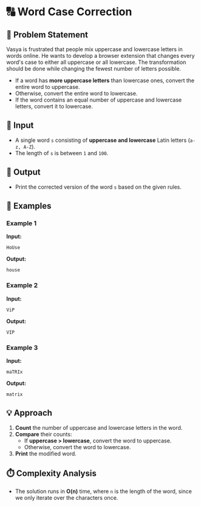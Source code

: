 # 🔠 Word Case Correction

## 📌 Problem Statement
Vasya is frustrated that people mix uppercase and lowercase letters in words online. He wants to develop a browser extension that changes every word's case to either all uppercase or all lowercase. The transformation should be done while changing the fewest number of letters possible.

- If a word has **more uppercase letters** than lowercase ones, convert the entire word to uppercase.
- Otherwise, convert the entire word to lowercase.
- If the word contains an equal number of uppercase and lowercase letters, convert it to lowercase.

## 🔢 Input
- A single word `s` consisting of **uppercase and lowercase** Latin letters (`a-z, A-Z`).
- The length of `s` is between `1` and `100`.

## 🎯 Output
- Print the corrected version of the word `s` based on the given rules.

## 📖 Examples
### Example 1
**Input:**
```
HoUse
```
**Output:**
```
house
```

### Example 2
**Input:**
```
ViP
```
**Output:**
```
VIP
```

### Example 3
**Input:**
```
maTRIx
```
**Output:**
```
matrix
```

## 💡 Approach
1. **Count** the number of uppercase and lowercase letters in the word.
2. **Compare** their counts:
   - If **uppercase > lowercase**, convert the word to uppercase.
   - Otherwise, convert the word to lowercase.
3. **Print** the modified word.

## ⏱️ Complexity Analysis
- The solution runs in **O(n)** time, where `n` is the length of the word, since we only iterate over the characters once.